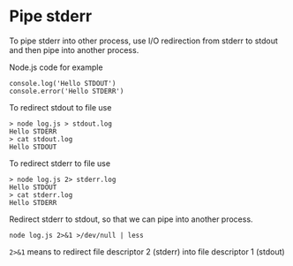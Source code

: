 # Pipe stderr

To pipe stderr into other process, use I/O redirection from stderr to stdout
and then pipe into another process.

Node.js code for example

```
console.log('Hello STDOUT')
console.error('Hello STDERR')
```

To redirect stdout to file use

```
> node log.js > stdout.log
Hello STDERR
> cat stdout.log
Hello STDOUT
```

To redirect stderr to file use

```
> node log.js 2> stderr.log
Hello STDOUT
> cat stderr.log
Hello STDERR
```

Redirect stderr to stdout, so that we can pipe into another process.

```
node log.js 2>&1 >/dev/null | less
```

`2>&1` means to redirect file descriptor 2 (stderr) into file descriptor 1 (stdout)
